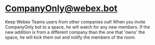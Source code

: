 # CompanyOnly@webex.bot

Keep Webex Teams users from other companies out! When you invite CompanyOnly bot to a space, 
he will watch for any new members. If the new addition is from a different company than the one 
that 'owns' the space, he will kick them out and notify the members of the room.